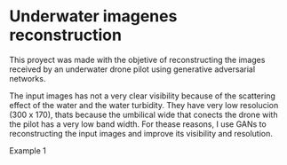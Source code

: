 # Underwater imagenes reconstruction 

This proyect was made with the objetive of reconstructing the images received by an underwater drone pilot using generative adversarial networks.

The input images has not a very clear visibility because of the scattering effect of the water and the water turbidity. They have very low resolucion (300 x 170), thats because the umbilical wide that conects the drone with the pilot has a very low band width. For thease reasons, I use GANs to reconstructing the input images and improve its visibility and resolution.

Example 1


